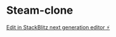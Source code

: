# Steam-clone

[Edit in StackBlitz next generation editor ⚡️](https://stackblitz.com/~/github.com/NarayanaGudiwada/Steam-clone)